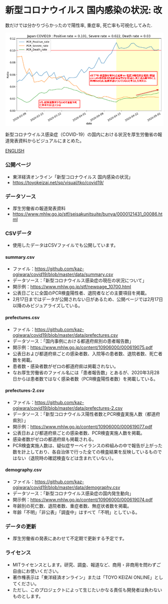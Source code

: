 # 新型コロナウイルス 国内感染の状況: 改
数だけでは分かりづらかったので陽性率, 重症率, 死亡率も可視化してみた.

<img src="https://github.com/nyoshimura/covid19/blob/master/img/2020-05-01-wcomment.png?raw=true" alt="drawing" width="800"/>

新型コロナウイルス感染症（COVID-19）の国内における状況を厚生労働省の報道発表資料からビジュアルにまとめた。

[ENGLISH](https://github.com/kaz-ogiwara/covid19/blob/master/README.en.md)


### 公開ページ
- 東洋経済オンライン「新型コロナウイルス 国内感染の状況」
- https://toyokeizai.net/sp/visual/tko/covid19/

### データソース
- 厚生労働省の報道発表資料
- https://www.mhlw.go.jp/stf/seisakunitsuite/bunya/0000121431_00086.html

### CSVデータ
- 使用したデータはCSVファイルでも公開しています。

#### summary.csv
- ファイル：https://github.com/kaz-ogiwara/covid19/blob/master/data/summary.csv
- データソース：「新型コロナウイルス感染症の現在の状況について」
- 開示例：https://www.mhlw.go.jp/stf/newpage_10700.html
- 公表日ごとに全国のPCR検査陽性者、退院者などの主要項目を掲載。
- 2月17日まではデータが公開されない日があるため、公開ページでは2月17日以降のみビジュアライズしている。

#### prefectures.csv
- ファイル：https://github.com/kaz-ogiwara/covid19/blob/master/data/prefectures.csv
- データソース：「国内事例における都道府県別の患者報告数」
- 開示例：https://www.mhlw.go.jp/content/10906000/000619075.pdf
- 公表日および都道府県ごとの感染者数、入院等の患者数、退院者数、死亡者数を掲載。
- 患者数・感染者数がゼロの都道府県は掲載されない。
- なお厚生労働省のファイル名には「患者報告数」とあるが、2020年3月28日からは患者数ではなく感染者数（PCR検査陽性者数）を掲載している。

#### prefectures-2.csv
- ファイル：https://github.com/kaz-ogiwara/covid19/blob/master/data/prefectures-2.csv
- データソース：「新型コロナウイルス陽性者数とPCR検査実施人数（都道府県別）」
- 開示例：https://www.mhlw.go.jp/content/10906000/000619077.pdf
- 公表日および都道府県ごとの感染者数、PCR検査実施人数を掲載。
- 感染者数がゼロの都道府県も掲載される。
- PCR検査実施人数は、疑似症サーベイランスの枠組みの中で報告が上がった数を計上しており、各自治体で行った全ての検査結果を反映しているものではない（退院時の確認検査などは含まれていない）。

#### demography.csv
- ファイル：https://github.com/kaz-ogiwara/covid19/blob/master/data/demography.csv
- データソース：「新型コロナウイルス感染症の国内発生動向」
- 開示例：https://www.mhlw.go.jp/content/10906000/000619074.pdf
- 年齢別の死亡数、退院者数、重症者数、無症状者数を掲載。
- 年齢「不明」「非公表」「調査中」はすべて「不明」としている。

### データの更新
- 厚生労働省の発表にあわせて不定期で更新する予定です。

### ライセンス
- MITライセンスとします。研究、調査、報道など、商用・非商用を問わずご自由にお使いください。
- 著作権表示は「東洋経済オンライン」または「TOYO KEIZAI ONLINE」としてください。
- ただし、このプロジェクトによって生じたいかなる責任も開発者は負わないものとします。
